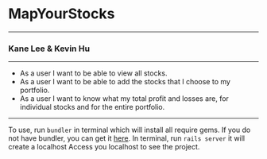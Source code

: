 # MapYourStocks

***

### Kane Lee & Kevin Hu

---

  * As a user I want to be able to view all stocks.
  * As a user I want to be able to add the stocks that I choose
    to my portfolio.
  * As a user I want to know what my total profit and losses are,
    for individual stocks and for the entire portfolio.
--- 
To use, run `bundler` in terminal which will install all require gems. If you do not have bundler, you can get it [here](http://bundler.io/). 
In terminal, run `rails server` it will create a localhost 
Access you localhost to see the project.

